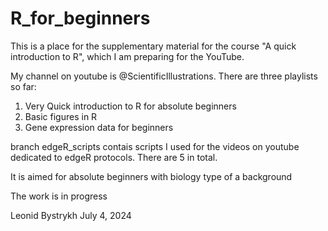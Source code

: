 # R_for_beginners
This is a place for the supplementary material for the course "A quick introduction to R", which I am preparing for the YouTube. 

My channel on youtube is @ScientificIllustrations.
There are three playlists so far:

1. Very Quick introduction to R for absolute beginners
2. Basic figures in R
3. Gene expression data for beginners

branch edgeR_scripts contais scripts I used for the videos on youtube dedicated to edgeR protocols. There are 5 in total.

It is aimed for absolute beginners with biology type of a background


The work is in progress

Leonid Bystrykh
July 4, 2024
